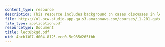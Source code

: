 ```yaml
---
content_type: resource
description: This resource includes background on cases discusses in lecture 8.
file: https://ol-ocw-studio-app-qa.s3.amazonaws.com/courses/11-201-gateway-planning-action-fall-2005/4bcb1307d0048125ecc05e935d265fbb_lect8bkgd.pdf
file_type: application/pdf
resourcetype: Document
title: lect8bkgd.pdf
uid: 4bcb1307-d004-8125-ecc0-5e935d265fbb
---
```

